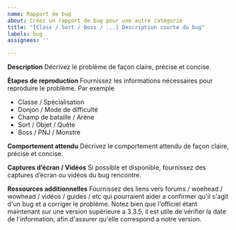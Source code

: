 ```yaml
---
name: Rapport de bug
about: Créez un rapport de bug pour une autre catégorie
title: "[Class / Sort / Boss / ...] Description courte du bug"
labels: bug
assignees: ''

---
```


**Description**
Décrivez le problème de façon claire, précise et concise.

**Étapes de reproduction**
Fournissez les informations nécessaires pour reproduire le problème. Par exemple
- Classe / Spécialisation
- Donjon / Mode de difficulté
- Champ de bataille / Arène
- Sort / Objet / Quête
- Boss / PNJ / Monstre

**Comportement attendu**
Décrivez le comportement attendu de façon claire, précise et concise.

**Captures d’écran / Vidéos**
Si possible et disponible, fournissez des captures d’écran ou vidéos du bug rencontre.

**Ressources additionnelles**
Fournissez des liens vers forums / woehead / wowhead / vidéos / guides / etc qui pourraient aider a confirmer qu'il s'agit d'un bug et a corriger le problème. Notez bien que l'officiel étant maintenant sur une version supérieure a 3.3.5, il est utile de vérifier la date de l'information, afin d'assurer qu'elle correspond a notre version.
